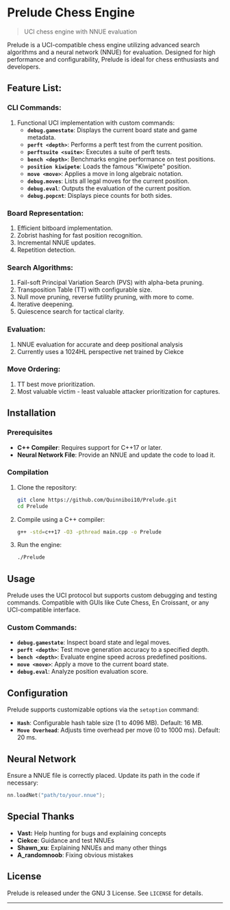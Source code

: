 # Prelude Chess Engine

> UCI chess engine with NNUE evaluation

Prelude is a UCI-compatible chess engine utilizing advanced search algorithms and a neural network (NNUE) for evaluation. Designed for high performance and configurability, Prelude is ideal for chess enthusiasts and developers.

## Feature List:

### CLI Commands:

1. Functional UCI implementation with custom commands:
   - **`debug.gamestate`**: Displays the current board state and game metadata.
   - **`perft <depth>`**: Performs a perft test from the current position.
   - **`perftsuite <suite>`**: Executes a suite of perft tests.
   - **`bench <depth>`**: Benchmarks engine performance on test positions.
   - **`position kiwipete`**: Loads the famous "Kiwipete" position.
   - **`move <move>`**: Applies a move in long algebraic notation.
   - **`debug.moves`**: Lists all legal moves for the current position.
   - **`debug.eval`**: Outputs the evaluation of the current position.
   - **`debug.popcnt`**: Displays piece counts for both sides.

### Board Representation:

1. Efficient bitboard implementation.
2. Zobrist hashing for fast position recognition.
3. Incremental NNUE updates.
4. Repetition detection.

### Search Algorithms:

1. Fail-soft Principal Variation Search (PVS) with alpha-beta pruning.
2. Transposition Table (TT) with configurable size.
3. Null move pruning, reverse futility pruning, with more to come.
4. Iterative deepening.
5. Quiescence search for tactical clarity.

### Evaluation:

1. NNUE evaluation for accurate and deep positional analysis
2. Currently uses a 1024HL perspective net trained by Ciekce

### Move Ordering:

1. TT best move prioritization.
2. Most valuable victim - least valuable attacker prioritization for captures.

## Installation

### Prerequisites

- **C++ Compiler**: Requires support for C++17 or later.
- **Neural Network File**: Provide an NNUE and update the code to load it.

### Compilation

1. Clone the repository:

   ```bash
   git clone https://github.com/Quinniboi10/Prelude.git
   cd Prelude
   ```

2. Compile using a C++ compiler:

   ```bash
   g++ -std=c++17 -O3 -pthread main.cpp -o Prelude
   ```

3. Run the engine:

   ```bash
   ./Prelude
   ```

## Usage

Prelude uses the UCI protocol but supports custom debugging and testing commands. Compatible with GUIs like Cute Chess, En Croissant, or any UCI-compatible interface.

### Custom Commands:

- **`debug.gamestate`**: Inspect board state and legal moves.
- **`perft <depth>`**: Test move generation accuracy to a specified depth.
- **`bench <depth>`**: Evaluate engine speed across predefined positions.
- **`move <move>`**: Apply a move to the current board state.
- **`debug.eval`**: Analyze position evaluation score.

## Configuration

Prelude supports customizable options via the `setoption` command:

- **`Hash`**: Configurable hash table size (1 to 4096 MB). Default: 16 MB.
- **`Move Overhead`**: Adjusts time overhead per move (0 to 1000 ms). Default: 20 ms.

## Neural Network

Ensure a NNUE file is correctly placed. Update its path in the code if necessary:

```cpp
nn.loadNet("path/to/your.nnue");
```

## Special Thanks

- **Vast:** Help hunting for bugs and explaining concepts
- **Ciekce**: Guidance and test NNUEs
- **Shawn\_xu**: Explaining NNUEs and many other things
- **A\_randomnoob**: Fixing obvious mistakes

## License

Prelude is released under the GNU 3 License. See `LICENSE` for details.

---
